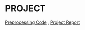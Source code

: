 # PROJECT

[Preprocessing Code](longtowide.ipynb) 
,
[Project Report](IE360_Group22_ProjectReport.pdf)